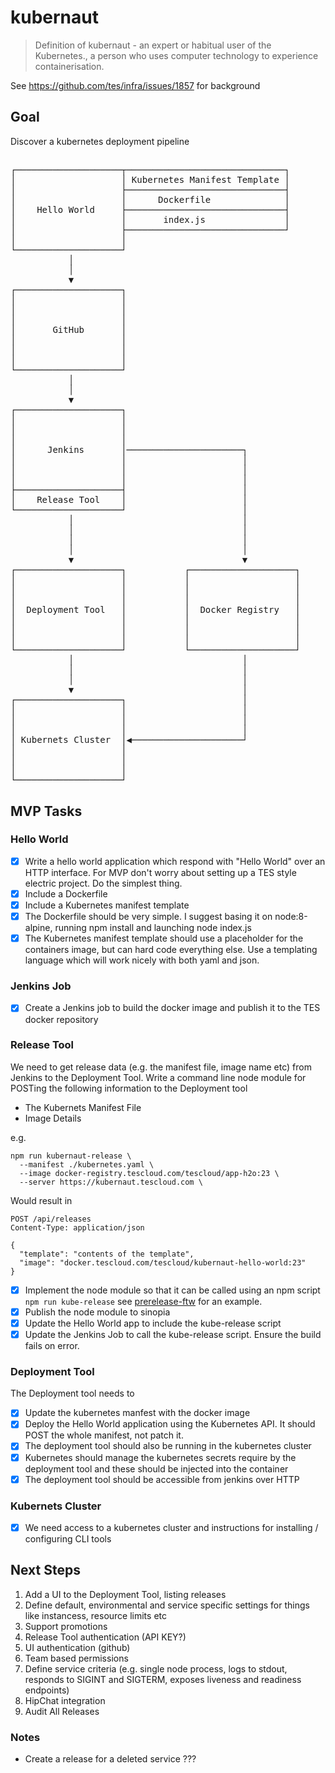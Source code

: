 # kubernaut
> Definition of kubernaut - an expert or habitual user of the Kubernetes., a person who uses computer technology to experience containerisation.

See https://github.com/tes/infra/issues/1857 for background

## Goal
Discover a kubernetes deployment pipeline

##
<pre>
┌────────────────────┬──────────────────────────────┐
│                    │ Kubernetes Manifest Template │
│                    ├──────────────────────────────┤
│                    │      Dockerfile              │
│    Hello World     ├──────────────────────────────┤
│                    │       index.js               │
│                    ├──────────────────────────────┘
│                    │
└────────────────────┘
           │
           │
           ▼
┌────────────────────┐
│                    │
│                    │
│                    │
│       GitHub       │
│                    │
│                    │
│                    │
└────────────────────┘
           │
           │
           ▼
┌────────────────────┐
│                    │
│                    │
│                    │
│      Jenkins       │──────────────────────┐
│                    │                      │
│                    │                      │
│                    │                      │
├────────────────────┤                      │
│    Release Tool    │                      │
└────────────────────┘                      │
           │                                │
           │                                │
           │                                │
           │                                │
           ▼                                ▼
┌────────────────────┐           ┌────────────────────┐
│                    │           │                    │
│                    │           │                    │
│                    │           │                    │
│  Deployment Tool   │           │  Docker Registry   │
│                    │           │                    │
│                    │           │                    │
│                    │           │                    │
└────────────────────┘           └────────────────────┘
           │                                │
           │                                │
           │                                │
           ▼                                │
┌────────────────────┐                      │
│                    │                      │
│                    │                      │
│                    │                      │
│ Kubernets Cluster  │◀─────────────────────┘
│                    │
│                    │
│                    │
└────────────────────┘
</pre>

## MVP Tasks
### Hello World
- [X] Write a hello world application which respond with "Hello World" over an HTTP interface. For MVP don't worry about setting up a TES style electric project. Do the simplest thing.
- [X] Include a Dockerfile
- [X] Include a Kubernetes manifest template
- [X] The Dockerfile should be very simple. I suggest basing it on node:8-alpine, running npm install and launching node index.js
- [X] The Kubernetes manifest template should use a placeholder for the containers image, but can hard code everything else. Use a templating language which will work nicely with both yaml and json.

### Jenkins Job
- [X] Create a Jenkins job to build the docker image and publish it to the TES docker repository

### Release Tool
We need to get release data (e.g. the manifest file, image name etc) from Jenkins to the Deployment Tool. Write a command line node module for POSTing the following information to the Deployment tool

* The Kubernets Manifest File
* Image Details

e.g.
```
npm run kubernaut-release \
  --manifest ./kubernetes.yaml \
  --image docker-registry.tescloud.com/tescloud/app-h2o:23 \
  --server https://kubernaut.tescloud.com \
```
Would result in
```
POST /api/releases
Content-Type: application/json

{
  "template": "contents of the template",
  "image": "docker.tescloud.com/tescloud/kubernaut-hello-world:23"
}
```
- [X] Implement the node module so that it can be called using an npm script ```npm run kube-release``` see [prerelease-ftw](https://github.com/guidesmiths/prerelease-ftw) for an example.
- [X] Publish the node module to sinopia
- [X] Update the Hello World app to include the kube-release script
- [X] Update the Jenkins Job to call the kube-release script. Ensure the build fails on error.

### Deployment Tool
The Deployment tool needs to
- [X] Update the kubernetes manfest with the docker image
- [X] Deploy the Hello World application using the Kubernetes API. It should POST the whole manifest, not patch it.
- [X] The deployment tool should also be running in the kubernetes cluster
- [X] Kubernetes should manage the kubernetes secrets require by the deployment tool and these should be injected into the container
- [X] The deployment tool should be accessible from jenkins over HTTP

### Kubernets Cluster
- [X] We need access to a kubernetes cluster and instructions for installing / configuring CLI tools


## Next Steps
1. Add a UI to the Deployment Tool, listing releases
1. Define default, environmental and service specific settings for things like instancess, resource limits etc
1. Support promotions
1. Release Tool authentication (API KEY?)
1. UI authentication (github)
1. Team based permissions
1. Define service criteria (e.g. single node process, logs to stdout, responds to SIGINT and SIGTERM, exposes liveness and readiness endpoints)
1. HipChat integration
1. Audit All Releases

### Notes
- Create a release for a deleted service ???
